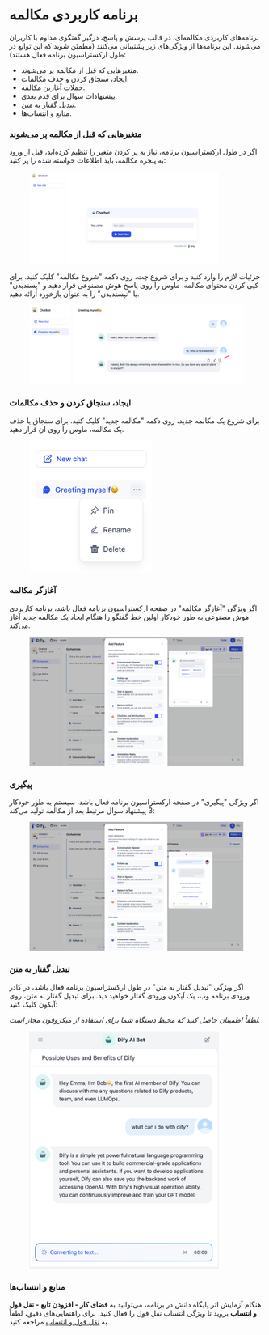 # برنامه کاربردی مکالمه

برنامه‌های کاربردی مکالمه‌ای، در قالب پرسش و پاسخ، درگیر گفتگوی مداوم با کاربران می‌شوند. این برنامه‌ها از ویژگی‌های زیر پشتیبانی می‌کنند (مطمئن شوید که این توابع در طول ارکستراسیون برنامه فعال هستند):

* متغیرهایی که قبل از مکالمه پر می‌شوند.
* ایجاد، سنجاق کردن و حذف مکالمات.
* جملات آغازین مکالمه.
* پیشنهادات سوال برای قدم بعدی.
* تبدیل گفتار به متن.
* منابع و انتساب‌ها.

### متغیرهایی که قبل از مکالمه پر می‌شوند

اگر در طول ارکستراسیون برنامه، نیاز به پر کردن متغیر را تنظیم کرده‌اید، قبل از ورود به پنجره مکالمه، باید اطلاعات خواسته شده را پر کنید:

<figure><img src="../../../.gitbook/assets/conversation-chatbot.png" alt="" width="375"><figcaption></figcaption></figure>

جزئیات لازم را وارد کنید و برای شروع چت، روی دکمه "شروع مکالمه" کلیک کنید. برای کپی کردن محتوای مکالمه، ماوس را روی پاسخ هوش مصنوعی قرار دهید و  "پسندیدن" یا "نپسندیدن" را به عنوان بازخورد ارائه دهید.

<figure><img src="../../../.gitbook/assets/conversation-chatbot-2.png" alt=""><figcaption></figcaption></figure>

### ایجاد، سنجاق کردن و حذف مکالمات

برای شروع یک مکالمه جدید، روی دکمه "مکالمه جدید" کلیک کنید. برای سنجاق یا حذف یک مکالمه، ماوس را روی آن قرار دهید.

<figure><img src="../../../.gitbook/assets/pin-delete-chat.png" alt="" width="242"><figcaption></figcaption></figure>

### آغازگر مکالمه

اگر ویژگی "آغازگر مکالمه" در صفحه ارکستراسیون برنامه فعال باشد، برنامه کاربردی هوش مصنوعی به طور خودکار اولین خط گفتگو را هنگام ایجاد یک مکالمه جدید آغاز می‌کند.

<figure><img src="../../../.gitbook/assets/conversation-opener.png" alt=""><figcaption></figcaption></figure>

### پیگیری

اگر ویژگی "پیگیری" در صفحه ارکستراسیون برنامه فعال باشد، سیستم به طور خودکار 3 پیشنهاد سوال مرتبط بعد از مکالمه تولید می‌کند:

<figure><img src="../../../.gitbook/assets/conversation-follow-up.png" alt=""><figcaption></figcaption></figure>

### تبدیل گفتار به متن

اگر ویژگی "تبدیل گفتار به متن" در طول ارکستراسیون برنامه فعال باشد، در کادر ورودی برنامه وب، یک آیکون ورودی گفتار خواهید دید. برای تبدیل گفتار به متن، روی آیکون کلیک کنید:

_لطفاً اطمینان حاصل کنید که محیط دستگاه شما برای استفاده از میکروفون مجاز است._

<figure><img src="../../../.gitbook/assets/image (79) (1).png" alt="" width="375"><figcaption></figcaption></figure>

### منابع و انتساب‌ها

هنگام آزمایش اثر پایگاه دانش در برنامه، می‌توانید به **فضای کار - افزودن تابع - نقل قول و انتساب** بروید تا ویژگی انتساب نقل قول را فعال کنید. برای راهنمایی‌های دقیق، لطفاً به [نقل قول و انتساب](https://docs.dify.ai/guides/knowledge-base/retrieval-test-and-citation#id-2.-citation-and-attribution) مراجعه کنید.


